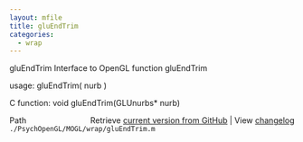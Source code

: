 ```yaml
---
layout: mfile
title: gluEndTrim
categories:
  - wrap
---
```


gluEndTrim  Interface to OpenGL function gluEndTrim

usage:  gluEndTrim\( nurb \)

C function:  void gluEndTrim\(GLUnurbs\* nurb\)


<div class="code_header" style="text-align:right;">
  <span style="float:left;">Path&nbsp;&nbsp;</span> <span class="counter">Retrieve <a href=
  "https://raw.github.com/Psychtoolbox-3/Psychtoolbox-3/beta/./PsychOpenGL/MOGL/wrap/gluEndTrim.m">current version from GitHub</a> | View <a href=
  "https://github.com/Psychtoolbox-3/Psychtoolbox-3/commits/beta/./PsychOpenGL/MOGL/wrap/gluEndTrim.m">changelog</a></span>
</div>
<div class="code">
  <code>./PsychOpenGL/MOGL/wrap/gluEndTrim.m</code>
</div>
